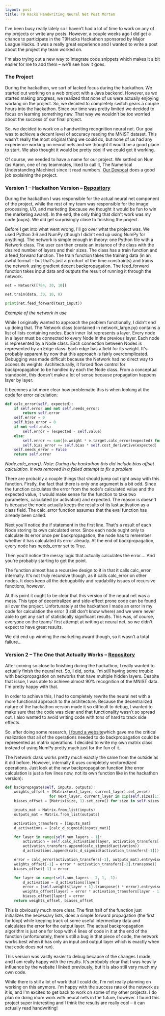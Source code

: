 ```yaml
---
layout: post
title: T9 Hacks Handwriting Neural Net Post Mortem 
---
```


I&#39;ve been busy really lately so I haven&#39;t had a lot of time to work on any of my projects or write any posts. However, a couple weeks ago I did get a chance to participate in the T9Hacks Hackathon sponsored by Major League Hacks. It was a really great experience and I wanted to write a post about the project my team worked on.

I&#39;m also trying out a new way to integrate code snippets which makes it a bit easier for me to add them – we&#39;ll see how it goes.

### The Project

During the hackathon, we sort of lacked focus during the hackathon. We started out working on a web project with a Java backend. However, as we started making progress, we realized that none of us were actually enjoying working on the project. So, we decided to completely switch gears a couple hours into the hackathon. Since our time was pretty limited we decided to focus on learning something new. That way we wouldn&#39;t be too worried about the success of our final project.

So, we decided to work on a handwriting recognition neural net. Our goal was to achieve a decent level of accuracy reading the MNIST dataset. This wasn&#39;t really the most original thing we could do, but none of us had any experience working on neural nets and we thought it would be a good place to start. We also thought it would be pretty cool if we could get it working.

Of course, we needed to have a name for our project. We settled on Num (as Aaron, one of my teammates, liked to call it, The Numerical Understanding Machine) since it read numbers. [Our Devpost](https://devpost.com/software/num) does a good job explaining the project.

### Version 1 – Hackathon Version – [Repository](https://github.com/Spaceman1701/T9HackProject)

During the hackathon I was responsible for the actual neural net component of the project, while the rest of my team was responsible for the image processing, I/O, and marketing (because we thought it would be fun to win the marketing award). In the end, the only thing that didn&#39;t work was my code (oops). We did get surprisingly close to finishing the project.

Before I get into what went wrong, I&#39;ll go over what the project was. We used Python 3.6 and NumPy (though I didn&#39;t end up using NumPy for anything). The network is simple enough in theory: one Python file with a Network class.  The user can then create an instance of the class with the desired number of layers and their sizes. The class has a train function and a feed\_forward function. The train function takes the training data (in an awful format – but that&#39;s just a product of the time constraints) and trains the network using gradient decent backpropagation. The feed\_forward function takes input data and outputs the result of running it through the network.

```python
net = Network([784, 30, 10])

net.train(data, 30, 10, 8)

print(net.feed_forward(test_input))
```

*Example of the network in use*

While I originally wanted to approach the problem functionally, I didn&#39;t end up doing that. The Network class (contained in network\_large.py) contains a list of lists containing nodes. Each inner list represents a layer. Every node in a layer must be connected to every Node in the previous layer. Each node is represented by a Node class. Each connection between Nodes is represented by an Edge class. Each edge has a field for its weight. It&#39;s probably apparent by now that this approach is fairly overcomplicated. Debugging was made difficult because the Network had no direct way to access its weights. Architecturally, it forced flow control for backpropagation to be handled by each the Node class. From a conceptual standpoint, this doesn&#39;t make a lot of sense because propagation happens layer by layer.

It becomes a lot more clear how problematic this is when looking at the code for error calculation:

```python
def calc_error(self, expected):
	if self.error and not self.needs_error:
		return self.error
	self.error = 0
	self.bias_error = 0
	if not self.outs:
		self.error = (expected - self.value)
	else:
		self.error += sum([e.weight * e.target.calc_error(expected) for e in self.outs])
		self.bias_error += self.bias * self.cost_derivative(expected)
	self.needs_error = False
	return self.error
```
*Node.calc\_error(). Note: During the hackathon this did include bias offset calculation. It was removed in a failed attempt to fix a problem*

There are probably a couple things that should jump out right away with this function. Firstly, the fact that there is only one argument is a bit odd. Since the function calculates the error from the node&#39;s calculated value and the expected value, it would make sense for the function to take two parameters, calculated (or activation) and expected. The reason is doesn&#39;t is because the node actually keeps the results of its last activation as a class field. The calc\_error function assumes that the eval function has already been called.

Next you&#39;ll notice the if statement in the first line. That&#39;s a result of each Node storing its own calculated error. Since each node ought only to calculate its error once per backpropagation, the node has to remember whether it has calculated its error already. At the end of backpropagation, every node has needs\_error set to True.

Then you&#39;ll notice the messy logic that actually calculates the error…. And you&#39;re probably starting to get the point.

The function almost has a recursive design to it in that it calls calc\_error internally. It&#39;s not truly recursive though, as it calls calc\_error on other nodes. It does keep all the debugability and readability issues of recursive functions, however.

At this point it ought to be clear that this version of the neural net was a mess. This type of decentralized and side-effect prone code can be found all over the project.  Unfortunately at the hackathon I made an error in my code for calculation the error (I still don&#39;t know where) and we were never able to get any sort of statistically significant results. This was, of course, everyone on the teams&#39; first attempt at writing at neural net, so we didn&#39;t expect to have great results.

We did end up winning the marketing award though, so it wasn&#39;t a total failure…

### Version 2 – The One that Actually Works – [Repository](https://github.com/Spaceman1701/T9HackUpdated)

After coming so close to finishing during the hackathon, I really wanted to actually finish the neural net. So, I did, sorta. I&#39;m still having some trouble with backpropagation on networks that have multiple hidden layers. Despite that issue, I was able to achieve almost 90% recognition of the MNIST data. I&#39;m pretty happy with that.

In order to achieve this, I had to completely rewrite the neural net with a more functional approach to the architecture. Because the decentralized nature of the hackathon version made it so difficult to debug, I wanted to make sure that the code was clear and that functionality wasn&#39;t so spread out. I also wanted to avoid writing code with tons of hard to track side effects.

So, after doing some research, [I found a website](http://neuralnetworksanddeeplearning.com/chap1.html)which gave me the critical realization that all of the operations needed to do backpropagation could be represented as matrix operations. I decided to write my own matrix class instead of using NumPy pretty much just for the fun of it.

The Network class works pretty much exactly the same from the outside as it did before. However, internally it uses completely vectoredized operations. Just look at the new backpropagation function (the error calculation is just a few lines now, not its own function like in the hackathon version):

```python
def backpropagate(self, inputs, outputs):
	weights_offset = [Matrix(next_layer, current_layer).set_zero()
					for next_layer, current_layer in zip(self.sizes[1:], self.sizes[:-1])]
	biases_offset = [Matrix(size, 1).set_zero() for size in self.sizes[1:]]

	inputs_mat = Matrix.from_list(inputs)
	outputs_mat = Matrix.from_list(outputs)

	activation_transfers = [inputs_mat]
	d_activations = [calc_d_sigmoid(inputs_mat)]

	for layer in range(self.num_layers - 1):
		activation = self.calc_activation(layer, activation_transfers[-1])
		activation_transfers.append(calc_sigmoid(activation))
		d_activations.append(calc_d_sigmoid(activation_transfers[-1]))

	error = calc_error(activation_transfers[-1], outputs_mat).entrywise_product(d_activations[-1])
	weights_offset[-1] = error * activation_transfers[-2].transpose()
	biases_offset[-1] = error

	for layer in range(self.num_layers - 2, 1, -1):
		d_activation = d_activations[layer]
		error = (self.weights[layer + 1].transpose() * error).entrywise_product(d_activation)
		weights_offset[layer] = error * activation_transfers[layer - 1].transpose()
		biases_offset[layer] = error
	return weights_offset, biases_offset
```

This is obviously much more clear.  The first half of the function just initializes the necessary lists, does a simple forward propagation (the first for loop) while keeping track of some useful intermediary data and calculates the error for the output layer. The actual backpropagation algorithm is just one for loop with 4 lines of code in it at the end of the function (unfortunately, there&#39;s still  a bug in that piece of code, the network works best when it has only an input and output layer which is exactly when that code does not run).

This version was vastly easier to debug because of the changes I made, and I am really happy with the results. It&#39;s probably clear that I was heavily influence by the website I linked previously, but it is also still very much my own code.

While there is still a lot of work that I could do, I&#39;m not really planning on working on this anymore. I&#39;m happy with the success rate of the network as it is, and I&#39;m excited to get back to work on some of my other projects. I do plan on doing more work with neural nets in the future, however. I found this project super interesting and I think the results are really cool – it can actually read handwriting!
